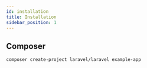 ```yaml
---
id: installation
title: Installation
sidebar_position: 1
---
```


## Composer

```sh
composer create-project laravel/laravel example-app
```
